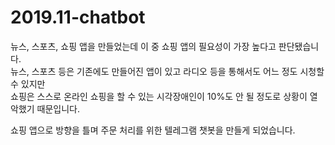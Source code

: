 # 2019.11-chatbot

뉴스, 스포츠, 쇼핑 앱을 만들었는데 이 중 쇼핑 앱의 필요성이 가장 높다고 판단됐습니다.  
뉴스, 스포츠 등은 기존에도 만들어진 앱이 있고 라디오 등을 통해서도 어느 정도 시청할 수 있지만  
쇼핑은 스스로 온라인 쇼핑을 할 수 있는 시각장애인이 10%도 안 될 정도로 상황이 열악했기 때문입니다.  

쇼핑 앱으로 방향을 틀며 주문 처리를 위한 텔레그램 챗봇을 만들게 되었습니다.  